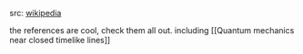 src: [wikipedia](https://en.wikipedia.org/wiki/Quantum_mechanics_of_time_travel) 

the references are cool, check them all out. including [[Quantum mechanics near closed timelike lines]] 

